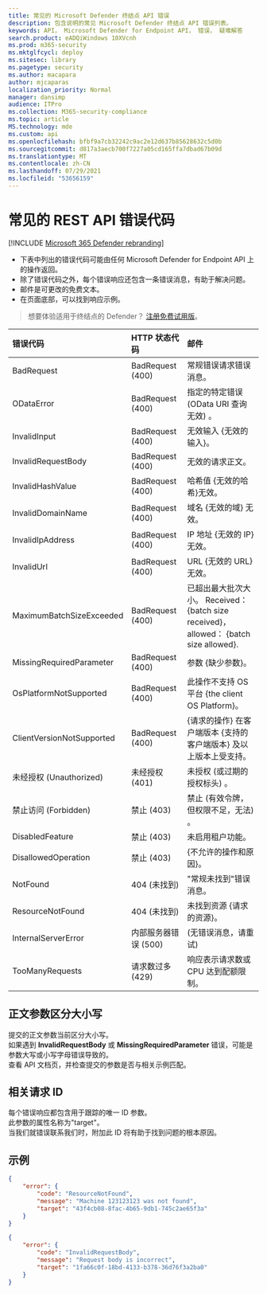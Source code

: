 ```yaml
---
title: 常见的 Microsoft Defender 终结点 API 错误
description: 包含说明的常见 Microsoft Defender 终结点 API 错误列表。
keywords: API， Microsoft Defender for Endpoint API， 错误， 疑难解答
search.product: eADQiWindows 10XVcnh
ms.prod: m365-security
ms.mktglfcycl: deploy
ms.sitesec: library
ms.pagetype: security
ms.author: macapara
author: mjcaparas
localization_priority: Normal
manager: dansimp
audience: ITPro
ms.collection: M365-security-compliance
ms.topic: article
MS.technology: mde
ms.custom: api
ms.openlocfilehash: bfbf9a7cb32242c9ac2e12d637b85628632c5d0b
ms.sourcegitcommit: d817a3aecb700f7227a05cd165ffa7dbad67b09d
ms.translationtype: MT
ms.contentlocale: zh-CN
ms.lasthandoff: 07/29/2021
ms.locfileid: "53656159"
---
```

# <a name="common-rest-api-error-codes"></a>常见的 REST API 错误代码

[!INCLUDE [Microsoft 365 Defender rebranding](../../includes/microsoft-defender.md)]


* 下表中列出的错误代码可能由任何 Microsoft Defender for Endpoint API 上的操作返回。
* 除了错误代码之外，每个错误响应还包含一条错误消息，有助于解决问题。
* 邮件是可更改的免费文本。
* 在页面底部，可以找到响应示例。

> 想要体验适用于终结点的 Defender？ [注册免费试用版](https://signup.microsoft.com/create-account/signup?products=7f379fee-c4f9-4278-b0a1-e4c8c2fcdf7e&ru=https://aka.ms/MDEp2OpenTrial?ocid=docs-wdatp-assignaccess-abovefoldlink)。

错误代码 |HTTP 状态代码 |邮件 
:---|:---|:---
BadRequest | BadRequest (400)  | 常规错误请求错误消息。
ODataError | BadRequest (400)  | 指定的特定错误 (OData URI 查询无效) 。
InvalidInput | BadRequest (400)  | 无效输入 {无效的输入}。
InvalidRequestBody | BadRequest (400)  | 无效的请求正文。
InvalidHashValue | BadRequest (400)  | 哈希值 {无效的哈希}无效。
InvalidDomainName | BadRequest (400)  | 域名 {无效的域} 无效。
InvalidIpAddress | BadRequest (400)  | IP 地址 {无效的 IP} 无效。
InvalidUrl | BadRequest (400)  | URL {无效的 URL} 无效。
MaximumBatchSizeExceeded | BadRequest (400)  | 已超出最大批次大小。 Received： {batch size received}， allowed： {batch size allowed}.
MissingRequiredParameter | BadRequest (400)  | 参数 {缺少参数}。
OsPlatformNotSupported | BadRequest (400)  | 此操作不支持 OS 平台 {the client OS Platform}。
ClientVersionNotSupported | BadRequest (400)  | {请求的操作} 在客户端版本 {支持的客户端版本} 及以上版本上受支持。
未经授权 (Unauthorized) | 未经授权 (401)  | 未授权 (或过期的授权标头) 。
禁止访问 (Forbidden) | 禁止 (403)  | 禁止 (有效令牌，但权限不足，无法) 。
DisabledFeature | 禁止 (403)  | 未启用租户功能。
DisallowedOperation | 禁止 (403)  | {不允许的操作和原因}。
NotFound | 404 (未找到)  | "常规未找到"错误消息。
ResourceNotFound | 404 (未找到)  | 未找到资源 {请求的资源}。
InternalServerError | 内部服务器错误 (500)  |  (无错误消息，请重试) 
TooManyRequests | 请求数过多 (429)  | 响应表示请求数或 CPU 达到配额限制。

## <a name="body-parameters-are-case-sensitive"></a>正文参数区分大小写

提交的正文参数当前区分大小写。
<br>如果遇到 **InvalidRequestBody** 或 **MissingRequiredParameter** 错误，可能是参数大写或小写字母错误导致的。
<br>查看 API 文档页，并检查提交的参数是否与相关示例匹配。

## <a name="correlation-request-id"></a>相关请求 ID

每个错误响应都包含用于跟踪的唯一 ID 参数。
<br>此参数的属性名称为"target"。
<br>当我们就错误联系我们时，附加此 ID 将有助于找到问题的根本原因。

## <a name="examples"></a>示例

```json
{
    "error": {
        "code": "ResourceNotFound",
        "message": "Machine 123123123 was not found",
        "target": "43f4cb08-8fac-4b65-9db1-745c2ae65f3a"
    }
}
```


```json
{
    "error": {
        "code": "InvalidRequestBody",
        "message": "Request body is incorrect",
        "target": "1fa66c0f-18bd-4133-b378-36d76f3a2ba0"
    }
}
```
